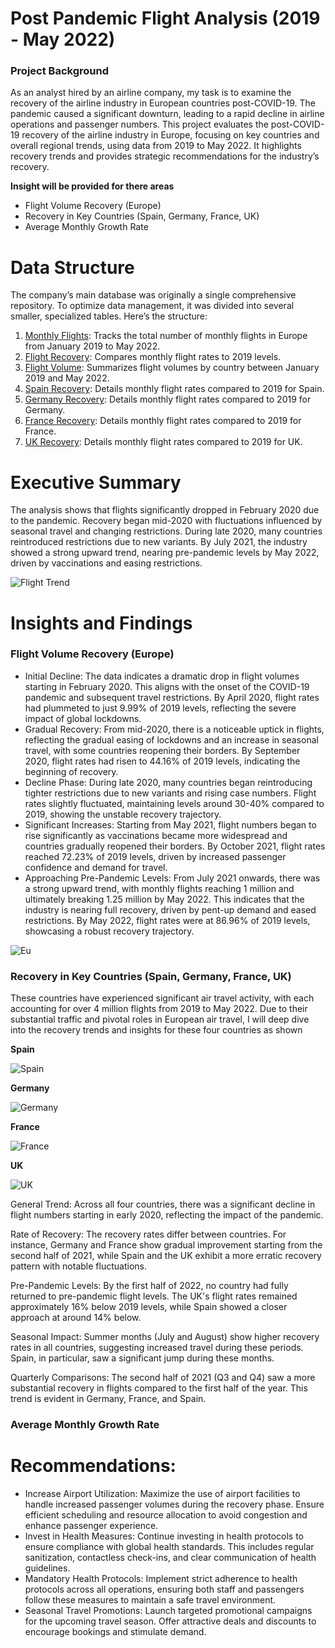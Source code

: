 # Post Pandemic Flight Analysis (2019 - May 2022)
### Project Background
As an analyst hired by an airline company, my task is to examine the recovery of the airline industry in European countries post-COVID-19. The pandemic caused a significant downturn, leading to a rapid decline in airline operations and passenger numbers. This project evaluates the post-COVID-19 recovery of the airline industry in Europe, focusing on key countries and overall regional trends, using data from 2019 to May 2022. It highlights recovery trends and provides strategic recommendations for the industry’s recovery.

**Insight will be provided for there areas**
- Flight Volume Recovery (Europe) 
- Recovery in Key Countries (Spain, Germany, France, UK)
- Average Monthly Growth Rate

# Data Structure 
The company’s main database was originally a single comprehensive repository. To optimize data management, it was divided into several smaller, specialized tables. Here’s the structure:
1. [Monthly Flights](https://github.com/tomzjwang/Post_Pandemic_Flight_Trends/blob/main/monthly_flights.csv): Tracks the total number of monthly flights in Europe from January 2019 to May 2022.
2. [Flight Recovery](https://github.com/tomzjwang/Post_Pandemic_Flight_Trends/blob/main/flight_recovery.csv): Compares monthly flight rates to 2019 levels.
3. [Flight Volume](https://github.com/tomzjwang/Post_Pandemic_Flight_Trends/blob/main/flight_volume.csv): Summarizes flight volumes by country between January 2019 and May 2022.
4. [Spain Recovery](https://github.com/tomzjwang/Post_Pandemic_Flight_Trends/blob/main/spain.csv): Details monthly flight rates compared to 2019 for Spain.
5. [Germany Recovery](https://github.com/tomzjwang/Post_Pandemic_Flight_Trends/blob/main/germany.csv): Details monthly flight rates compared to 2019 for Germany.
6. [France Recovery](https://github.com/tomzjwang/Post_Pandemic_Flight_Trends/blob/main/france.csv): Details monthly flight rates compared to 2019 for France.
7. [UK Recovery](https://github.com/tomzjwang/Post_Pandemic_Flight_Trends/blob/main/uk.csv): Details monthly flight rates compared to 2019 for UK.
   
# Executive Summary
The analysis shows that flights significantly dropped in February 2020 due to the pandemic. Recovery began mid-2020 with fluctuations influenced by seasonal travel and changing restrictions. During late 2020, many countries reintroduced restrictions due to new variants. By July 2021, the industry showed a strong upward trend, nearing pre-pandemic levels by May 2022, driven by vaccinations and easing restrictions.

![Flight Trend](https://github.com/user-attachments/assets/a9bd816f-47cc-4e3f-881a-d3fdf7ce2e44)

# Insights and Findings

### Flight Volume Recovery (Europe) 
- Initial Decline: The data indicates a dramatic drop in flight volumes starting in February 2020. This aligns with the onset of the COVID-19 pandemic and subsequent travel restrictions. By April 2020, flight rates had plummeted to just 9.99% of 2019 levels, reflecting the severe impact of global lockdowns.
- Gradual Recovery: From mid-2020, there is a noticeable uptick in flights, reflecting the gradual easing of lockdowns and an increase in seasonal travel, with some countries reopening their borders. By September 2020, flight rates had risen to 44.16% of 2019 levels, indicating the beginning of recovery.
- Decline Phase: During late 2020, many countries began reintroducing tighter restrictions due to new variants and rising case numbers. Flight rates slightly fluctuated, maintaining levels around 30-40% compared to 2019, showing the unstable recovery trajectory.
- Significant Increases: Starting from May 2021, flight numbers began to rise significantly as vaccinations became more widespread and countries gradually reopened their borders. By October 2021, flight rates reached 72.23% of 2019 levels, driven by increased passenger confidence and demand for travel.
- Approaching Pre-Pandemic Levels: From July 2021 onwards, there was a strong upward trend, with monthly flights reaching 1 million and ultimately breaking 1.25 million by May 2022. This indicates that the industry is nearing full recovery, driven by pent-up demand and eased restrictions. By May 2022, flight rates were at 86.96% of 2019 levels, showcasing a robust recovery trajectory.

![Eu](https://github.com/user-attachments/assets/c6bd20d3-11f8-4adf-8d38-10be47bf9748)

### Recovery in Key Countries (Spain, Germany, France, UK)

These countries have experienced significant air travel activity, with each accounting for over 4 million flights from 2019 to May 2022. Due to their substantial traffic and pivotal roles in European air travel, I will deep dive into the recovery trends and insights for these four countries as shown

**Spain**

![Spain](https://github.com/user-attachments/assets/152be887-e00b-4106-8061-d5b65affab6e)

**Germany**

![Germany](https://github.com/user-attachments/assets/6420031c-3f0a-48bb-b948-929041174d8c)

**France**

![France](https://github.com/user-attachments/assets/769bbf76-c783-488f-989d-e1171cc697d6)

**UK**

![UK](https://github.com/user-attachments/assets/2f6a834b-74ad-4601-b406-12dda0f481f3)



General Trend:
Across all four countries, there was a significant decline in flight numbers starting in early 2020, reflecting the impact of the pandemic.

Rate of Recovery:
The recovery rates differ between countries. For instance, Germany and France show gradual improvement starting from the second half of 2021, while Spain and the UK exhibit a more erratic recovery pattern with notable fluctuations.

Pre-Pandemic Levels:
By the first half of 2022, no country had fully returned to pre-pandemic flight levels. The UK's flight rates remained approximately 16% below 2019 levels, while Spain showed a closer approach at around 14% below.

Seasonal Impact:
Summer months (July and August) show higher recovery rates in all countries, suggesting increased travel during these periods. Spain, in particular, saw a significant jump during these months.

Quarterly Comparisons:
The second half of 2021 (Q3 and Q4) saw a more substantial recovery in flights compared to the first half of the year. This trend is evident in Germany, France, and Spain.

### Average Monthly Growth Rate


# Recommendations:
- Increase Airport Utilization: Maximize the use of airport facilities to handle increased passenger volumes during the recovery phase. Ensure efficient scheduling and resource allocation to avoid congestion and enhance passenger experience.
- Invest in Health Measures: Continue investing in health protocols to ensure compliance with global health standards. This includes regular sanitization, contactless check-ins, and clear communication of health guidelines.
- Mandatory Health Protocols: Implement strict adherence to health protocols across all operations, ensuring both staff and passengers follow these measures to maintain a safe travel environment.
- Seasonal Travel Promotions: Launch targeted promotional campaigns for the upcoming travel season. Offer attractive deals and discounts to encourage bookings and stimulate demand.

